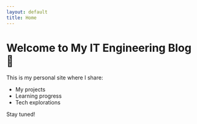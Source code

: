```yaml
---
layout: default
title: Home
---
```


# Welcome to My IT Engineering Blog 👋

This is my personal site where I share:
- My projects
- Learning progress
- Tech explorations

Stay tuned!
